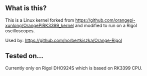 ## What is this?

This is a Linux kernel forked from https://github.com/orangepi-xunlong/OrangePiRK3399_kernel and modified to run on a Rigol oscilloscopes.

Used by: https://github.com/norbertkiszka/Orange-Rigol

## Tested on...

Currently only on Rigol DHO924S which is based on RK3399 CPU.
